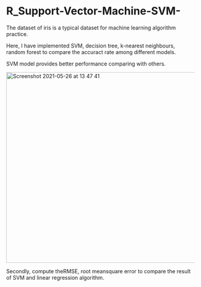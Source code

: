 # R_Support-Vector-Machine-SVM-

The dataset of iris is a typical dataset for machine learning algorithm practice. 

Here, I have implemented SVM, decision tree, k-nearest neighbours, random forest to compare the accuract rate among different models.

SVM model provides better performance comparing with others.

<img width="508" alt="Screenshot 2021-05-26 at 13 47 41" src="https://user-images.githubusercontent.com/61825187/119654623-f39c2d00-be28-11eb-93ec-750c3c8c39f1.png">

Secondly, compute theRMSE, root meansquare error to compare the result of SVM and linear regression algorithm.
